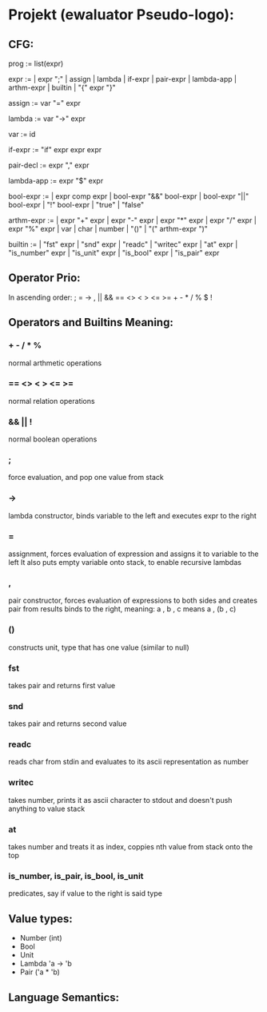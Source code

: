 # Projekt (ewaluator Pseudo-logo):


## CFG:

prog := list(expr)

expr := 
	| expr ";"
	| assign
	| lambda
	| if-expr
	| pair-expr
	| lambda-app
	| arthm-expr
	| builtin
	| "{" expr "}"
	
assign := var "=" expr

lambda := var "->" expr

var := id

if-expr := "if" expr expr expr

pair-decl := expr "," expr

lambda-app := expr "$" expr

bool-expr :=
	| expr comp expr
	| bool-expr "&&" bool-expr
	| bool-expr "||" bool-expr
	| "!" bool-expr
	| "true"
	| "false"

arthm-expr :=
	| expr "+" expr
	| expr "-" expr
	| expr "\*" expr
	| expr "/" expr
	| expr "%" expr
	| var
	| char
	| number
	| "()"
	| "(" arthm-expr ")"

builtin :=
	| "fst" expr
	| "snd" expr
	| "readc"
	| "writec" expr
	| "at" expr
	| "is_number" expr
	| "is_unit" expr
	| "is_bool" expr
	| "is_pair" expr




## Operator Prio:
In ascending order:
	;
	=
	->
	,
	||
	&&
	== <> 
	< > <= >=
	+ -
	* / %
    $
	!




## Operators and Builtins Meaning:

### + - / * %
normal arthmetic operations

### == <> < > <= >=
normal relation operations

### && || !
normal boolean operations

### ;
force evaluation, and pop one value from stack

### ->
lambda constructor, binds variable to the left and executes expr to the right

### =
assignment, forces evaluation of expression and assigns it to variable to the left
It also puts empty variable onto stack, to enable recursive lambdas

### ,
pair constructor, forces evaluation of expressions to both sides and creates pair from results
binds to the right, meaning: 
a , b , c 
means
a , (b , c)

### ()
constructs unit, type that has one value (similar to null)

### fst
takes pair and returns first value

### snd
takes pair and returns second value

### readc
reads char from stdin and evaluates to its ascii representation as number

### writec
takes number, prints it as ascii character to stdout and doesn't push anything to value stack

### at
takes number and treats it as index, coppies nth value from stack onto the top

### is\_number, is\_pair, is\_bool, is\_unit
predicates, say if value to the right is said type


## Value types:
- Number (int)
- Bool
- Unit
- Lambda 'a -> 'b
- Pair ('a * 'b)



## Language Semantics:


